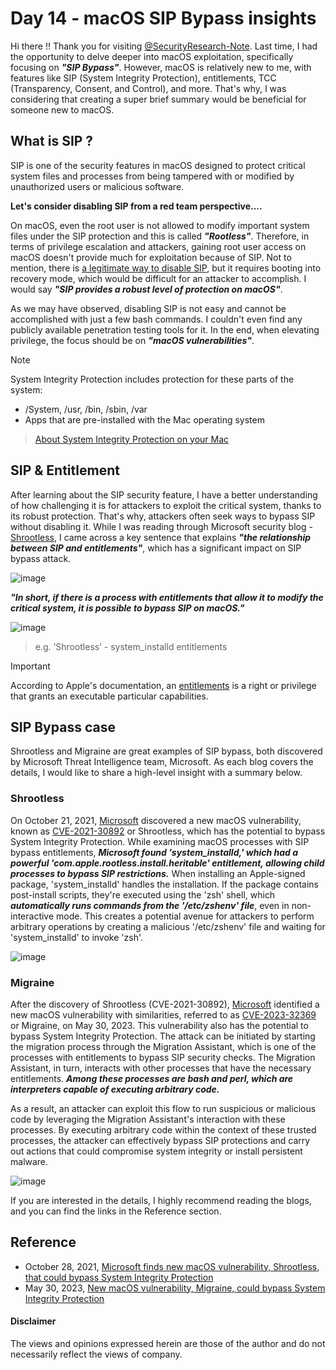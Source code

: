 # Day 14 - macOS SIP Bypass insights
Hi there !! Thank you for visiting [@SecurityResearch-Note](https://github.com/LearningKijo/SecurityResearcher-Note). 
Last time, I had the opportunity to delve deeper into macOS exploitation, specifically focusing on ***"SIP Bypass"***. 
However, macOS is relatively new to me, with features like SIP (System Integrity Protection), entitlements, TCC (Transparency, Consent, and Control), and more. 
That's why, I was considering that creating a super brief summary would be beneficial for someone new to macOS.

## What is SIP ?
SIP is one of the security features in macOS designed to protect critical system files and processes from being tampered with or modified by unauthorized users or malicious software. 

**Let's consider disabling SIP from a red team perspective....**

On macOS, even the root user is not allowed to modify important system files under the SIP protection and this is called ***"Rootless"***.
Therefore, in terms of privilege escalation and attackers, gaining root user access on macOS doesn't provide much for exploitation because of SIP. 
Not to mention, there is [a legitimate way to disable SIP](https://developer.apple.com/documentation/security/disabling_and_enabling_system_integrity_protection#3599244), but it requires booting into recovery mode, which would be difficult for an attacker to accomplish.
I would say ***"SIP provides a robust level of protection on macOS"***.

As we may have observed, disabling SIP is not easy and cannot be accomplished with just a few bash commands. 
I couldn't even find any publicly available penetration testing tools for it. 
In the end, when elevating privilege, the focus should be on ***"macOS vulnerabilities"***.

> [!Note]
> System Integrity Protection includes protection for these parts of the system:
> - /System, /usr, /bin, /sbin, /var
> - Apps that are pre-installed with the Mac operating system
>   
> > [About System Integrity Protection on your Mac](https://support.apple.com/en-us/102149#:~:text=System%20Integrity%20Protection%20is%20a%20security%20technology%20designed%20to%20help,and%20folders%20on%20your%20Mac.)


## SIP & Entitlement
After learning about the SIP security feature, I have a better understanding of how challenging it is for attackers to exploit the critical system, thanks to its robust protection. 
That's why, attackers often seek ways to bypass SIP without disabling it. 
While I was reading through Microsoft security blog - [Shrootless](https://www.microsoft.com/en-us/security/blog/2021/10/28/microsoft-finds-new-macos-vulnerability-shrootless-that-could-bypass-system-integrity-protection/), I came across a key sentence that explains ***"the relationship between SIP and entitlements"***, which has a significant impact on SIP bypass attack.

![image](https://github.com/LearningKijo/Malware-Analysis/assets/120234772/2ed0f115-2cc8-42ec-b054-4adcd2b1b852)

***"In short, if there is a process with entitlements that allow it to modify the critical system, it is possible to bypass SIP on macOS."***

![image](https://github.com/LearningKijo/SecurityResearcher-Note/assets/120234772/fbe77589-a3a7-47fc-bcd3-0acbf1b30885)

> e.g. ‘Shrootless’ - system_installd entitlements

> [!Important]
According to Apple's documentation, an [entitlements](https://developer.apple.com/documentation/bundleresources/entitlements) is a right or privilege that grants an executable particular capabilities.

## SIP Bypass case
Shrootless and Migraine are great examples of SIP bypass, both discovered by Microsoft Threat Intelligence team, Microsoft.
As each blog covers the details, I would like to share a high-level insight with a summary below.

### Shrootless
On October 21, 2021, [Microsoft](https://www.microsoft.com/en-us/security/blog/2021/10/28/microsoft-finds-new-macos-vulnerability-shrootless-that-could-bypass-system-integrity-protection/) discovered a new macOS vulnerability, known as [CVE-2021-30892](https://cve.mitre.org/cgi-bin/cvename.cgi?name=CVE-2021-30892) or Shrootless, which has the potential to bypass System Integrity Protection.
While examining macOS processes with SIP bypass entitlements, ***Microsoft found 'system_installd,' which had a powerful 'com.apple.rootless.install.heritable' entitlement, allowing child processes to bypass SIP restrictions.***
When installing an Apple-signed package, 'system_installd' handles the installation. 
If the package contains post-install scripts, they're executed using the 'zsh' shell, which ***automatically runs commands from the '/etc/zshenv' file***, even in non-interactive mode. 
This creates a potential avenue for attackers to perform arbitrary operations by creating a malicious '/etc/zshenv' file and waiting for 'system_installd' to invoke 'zsh'.

![image](https://github.com/LearningKijo/SecurityResearcher-Note/assets/120234772/5462c1bb-434f-4b19-936f-930acb5e77e9)


### Migraine
After the discovery of Shrootless (CVE-2021-30892), [Microsoft](https://www.microsoft.com/en-us/security/blog/2023/05/30/new-macos-vulnerability-migraine-could-bypass-system-integrity-protection/) identified a new macOS vulnerability with similarities, referred to as [CVE-2023-32369](https://cve.mitre.org/cgi-bin/cvename.cgi?name=CVE-2023-32369) or Migraine, on May 30, 2023. 
This vulnerability also has the potential to bypass System Integrity Protection. The attack can be initiated by starting the migration process through the Migration Assistant, which is one of the processes with entitlements to bypass SIP security checks. The Migration Assistant, in turn, interacts with other processes that have the necessary entitlements. ***Among these processes are bash and perl, which are interpreters capable of executing arbitrary code.***

As a result, an attacker can exploit this flow to run suspicious or malicious code by leveraging the Migration Assistant's interaction with these processes. 
By executing arbitrary code within the context of these trusted processes, the attacker can effectively bypass SIP protections and carry out actions that could compromise system integrity or install persistent malware.

![image](https://github.com/LearningKijo/SecurityResearcher-Note/assets/120234772/502ba15f-83f2-4728-a20f-ff04f3c7d9c3)

If you are interested in the details, I highly recommend reading the blogs, and you can find the links in the Reference section.

## Reference
- October 28, 2021, [Microsoft finds new macOS vulnerability, Shrootless, that could bypass System Integrity Protection](https://www.microsoft.com/en-us/security/blog/2021/10/28/microsoft-finds-new-macos-vulnerability-shrootless-that-could-bypass-system-integrity-protection/)
- May 30, 2023, [New macOS vulnerability, Migraine, could bypass System Integrity Protection](https://www.microsoft.com/en-us/security/blog/2023/05/30/new-macos-vulnerability-migraine-could-bypass-system-integrity-protection/)

#### Disclaimer
The views and opinions expressed herein are those of the author and do not necessarily reflect the views of company.
